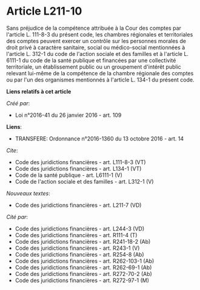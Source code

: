# Article L211-10

Sans préjudice de la compétence attribuée à la Cour des comptes par l'article L. 111-8-3 du présent code, les chambres
régionales et territoriales des comptes peuvent exercer un contrôle sur les personnes morales de droit privé à caractère
sanitaire, social ou médico-social mentionnées à l'article L. 312-1 du code de l'action sociale et des familles et à
l'article L. 6111-1 du code de la santé publique et financées par une collectivité territoriale, un établissement public ou
un groupement d'intérêt public relevant lui-même de la compétence de la chambre régionale des comptes ou par l'un des
organismes mentionnés à l'article L. 134-1 du présent code.

**Liens relatifs à cet article**

_Créé par_:

  - Loi n°2016-41 du 26 janvier 2016 - art. 109

**Liens**:

  - TRANSFERE: Ordonnance n°2016-1360 du 13 octobre 2016 - art. 14

_Cite_:

  - Code des juridictions financières - art. L111-8-3 (VT)
  - Code des juridictions financières - art. L134-1 (VT)
  - Code de la santé publique - art. L6111-1 (V)
  - Code de l'action sociale et des familles - art. L312-1 (V)

_Nouveaux textes_:

  - Code des juridictions financières - art. L211-7 (VD)

_Cité par_:

  - Code des juridictions financières - art. L244-3 (VD)
  - Code des juridictions financières - art. R111-4 (T)
  - Code des juridictions financières - art. R241-18-2 (Ab)
  - Code des juridictions financières - art. R243-1 (V)
  - Code des juridictions financières - art. R254-8 (Ab)
  - Code des juridictions financières - art. R262-103-1 (Ab)
  - Code des juridictions financières - art. R262-69-1 (Ab)
  - Code des juridictions financières - art. R272-70-2 (Ab)
  - Code des juridictions financières - art. R272-97-1 (M)
